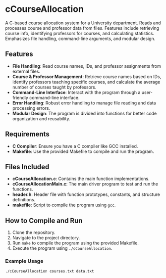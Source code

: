# cCourseAllocation
A C-based course allocation system for a University department. Reads and processes course and professor data from files. Features include retrieving course info, identifying professors for courses, and calculating statistics. Emphasizes file handling, command-line arguments, and modular design.

## Features

- **File Handling**: Read course names, IDs, and professor assignments from external files.
- **Course & Professor Management**: Retrieve course names based on IDs, identify professors teaching specific courses, and calculate the average number of courses taught by professors.
- **Command-Line Interface**: Interact with the program through a user-friendly command-line interface.
- **Error Handling**: Robust error handling to manage file reading and data processing errors.
- **Modular Design**: The program is divided into functions for better code organization and reusability.

## Requirements

- **C Compiler**: Ensure you have a C compiler like GCC installed.
- **Makefile**: Use the provided Makefile to compile and run the program.

## Files Included

- **cCourseAllocation.c**: Contains the main function implementations.
- **cCourseAllocationMain.c**: The main driver program to test and run the functions.
- **header.h**: Header file with function prototypes, constants, and structure definitions.
- **makefile**: Script to compile the program using `gcc`.

## How to Compile and Run

1. Clone the repository.
2. Navigate to the project directory.
3. Run `make` to compile the program using the provided Makefile.
4. Execute the program using `./cCourseAllocation`.

### Example Usage

```bash
./cCourseAllocation courses.txt data.txt
